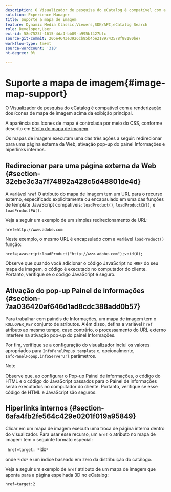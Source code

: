 ```yaml
---
description: O Visualizador de pesquisa do eCatalog é compatível com a renderização dos ícones de mapa de imagem acima da exibição principal.
solution: Experience Manager
title: Suporte a mapa de imagem
feature: Dynamic Media Classic,Viewers,SDK/API,eCatalog Search
role: Developer,User
exl-id: 58e7523f-1615-4da4-bb09-a995bf427bfc
source-git-commit: 206e4643e3926cb85b4be2189743578f88180be7
workflow-type: tm+mt
source-wordcount: '310'
ht-degree: 0%

---
```


# Suporte a mapa de imagem{#image-map-support}

O Visualizador de pesquisa do eCatalog é compatível com a renderização dos ícones de mapa de imagem acima da exibição principal.

A aparência dos ícones de mapa é controlada por meio do CSS, conforme descrito em [Efeito do mapa de imagem](../../c-html5-s7-aem-asset-viewers/c-html5-20-ecatalog-viewer-about/c-html5-20-ecatalog-viewer-customizingviewer/r-html5-ecatalog-viewer-20-customize-imagemapeffect.md#reference-261df27d1ed145c882b26b88e33a0289).

Os mapas de imagem executam uma das três ações a seguir: redirecionar para uma página externa da Web, ativação pop-up do painel Informações e hiperlinks internos.

## Redirecionar para uma página externa da Web {#section-32ebe3c3a7f74892a428c5d48801de4d}

A variável `href` O atributo do mapa de imagem tem um URL para o recurso externo, especificado explicitamente ou encapsulado em uma das funções de template JavaScript compatíveis: `loadProduct()`, `loadProductCW()`, e `loadProductPW()`.

Veja a seguir um exemplo de um simples redirecionamento de URL:

`href=http://www.adobe.com`

Neste exemplo, o mesmo URL é encapsulado com a variável `loadProduct()` função:

`href=javascript:loadProduct("http://www.adobe.com");void(0);`

Observe que quando você adicionar o código JavaScript no `HREF` do seu mapa de imagem, o código é executado no computador do cliente. Portanto, verifique se o código JavaScript é seguro.

## Ativação do pop-up Painel de informações {#section-7aa036420af646d1ad8cdc388add0b57}

Para trabalhar com painéis de Informações, um mapa de imagem tem o `ROLLOVER_KEY` conjunto de atributos. Além disso, defina a variável `href` atributo ao mesmo tempo, caso contrário, o processamento do URL externo interfere na ativação pop-up do painel Informações.

Por fim, verifique se a configuração do visualizador inclui os valores apropriados para `InfoPanelPopup.template` e, opcionalmente, `InfoPanelPopup.infoServerUrl` parâmetros.

>[!NOTE]
>
>Observe que, ao configurar o Pop-up Painel de informações, o código do HTML e o código do JavaScript passados para o Painel de informações serão executados no computador do cliente. Portanto, verifique se esse código de HTML e JavaScript são seguros.

## Hiperlinks internos {#section-6afa4fb2fe564c429e0201f019a95849}

Clicar em um mapa de imagem executa uma troca de página interna dentro do visualizador. Para usar esse recurso, um `href` o atributo no mapa de imagem tem o seguinte formato especial:

` href=target: *`idx`*`

onde `*`idx`*` é um índice baseado em zero da distribuição do catálogo.

Veja a seguir um exemplo de `href` atributo de um mapa de imagem que aponta para a página espelhada 3D no eCatalog:

`href=target:2`
